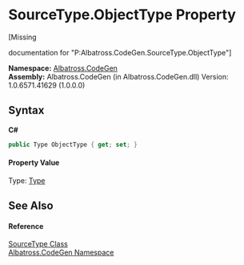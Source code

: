 # SourceType.ObjectType Property 
 

\[Missing <summary> documentation for "P:Albatross.CodeGen.SourceType.ObjectType"\]

**Namespace:**&nbsp;<a href="DCDDD28E.md">Albatross.CodeGen</a><br />**Assembly:**&nbsp;Albatross.CodeGen (in Albatross.CodeGen.dll) Version: 1.0.6571.41629 (1.0.0.0)

## Syntax

**C#**<br />
``` C#
public Type ObjectType { get; set; }
```


#### Property Value
Type: <a href="http://msdn2.microsoft.com/en-us/library/42892f65" target="_blank">Type</a>

## See Also


#### Reference
<a href="A71CC876.md">SourceType Class</a><br /><a href="DCDDD28E.md">Albatross.CodeGen Namespace</a><br />